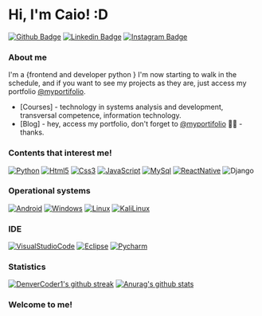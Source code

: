 # Hi, I'm Caio! :D

[![Github Badge](https://img.shields.io/badge/GitHub-100000?style=for-the-badge&logo=github&logoColor=white&link=https://github.com/Caiozxx)](https://github.com/Caiozxx)
[![Linkedin Badge](https://img.shields.io/badge/LinkedIn-0077B5?style=for-the-badge&logo=linkedin&logoColor=white&link=https://www.linkedin.com/in/caio-ferreira-0679411b2/)](https://www.linkedin.com/in/caio-ferreira-0679411b2/)
[![Instagram Badge](https://img.shields.io/badge/Instagram-E4405F?style=for-the-badge&logo=instagram&logoColor=white&link=https://www.instagram.com/_caiozzzz/)](https://www.instagram.com/_caiozzzz/)

### About me
I'm a {frontend and developer python } I'm now starting to walk in the schedule, and if you want to see my projects as they are, just access my portfolio [@myportifolio](https://curriculodocaio.netlify.app/).

- [Courses] - technology in systems analysis and development, transversal competence, information technology.
- [Blog] - hey, access my portfolio, don't forget to [@myportifolio](https://curriculodocaio.netlify.app/) ✍🏼 - thanks.

### Contents that interest me!

[![Python](https://img.shields.io/badge/Python-FFD43B?style=for-the-badge&logo=python&logoColor=darkgreen)]()
[![Html5](https://img.shields.io/badge/HTML5-E34F26?style=for-the-badge&logo=html5&logoColor=white)]()
[![Css3](https://img.shields.io/badge/CSS3-1572B6?style=for-the-badge&logo=css3&logoColor=white)]()
[![JavaScript](https://img.shields.io/badge/JavaScript-323330?style=for-the-badge&logo=javascript&logoColor=F7DF1E)]()
[![MySql](https://img.shields.io/badge/MySQL-00000F?style=for-the-badge&logo=mysql&logoColor=white)]()
[![ReactNative](https://img.shields.io/badge/React_Native-20232A?style=for-the-badge&logo=react&<br>logoColor=61DAFB)]()
![Django](https://img.shields.io/badge/django-%23092E20.svg?style=for-the-badge&logo=django&logoColor=white)

### Operational systems

[![Android](https://img.shields.io/badge/Android-3DDC84?style=for-the-badge&logo=android&logoColor=white)]()
[![Windows](https://img.shields.io/badge/Windows-0078D6?style=for-the-badge&logo=windows&logoColor=white)]()
[![Linux](https://img.shields.io/badge/Linux-FCC624?style=for-the-badge&logo=linux&logoColor=black)]()
[![KaliLinux](https://img.shields.io/badge/Kali_Linux-557C94?style=for-the-badge&logo=kali-linux&<logoColor=white)]()

### IDE

[![VisualStudioCode](https://img.shields.io/badge/Visual_Studio_Code-0078D4?style=for-the-badge&<logo=visual%20studio%20code&logoColor=white)]()
[![Eclipse](https://img.shields.io/badge/Eclipse-2C2255?style=for-the-badge&logo=eclipse&logoColor=white)]()
[![Pycharm](https://img.shields.io/badge/PyCharm-000000.svg?&style=for-the-badge&logo=PyCharm&logoColor=white)]()

### Statistics

[![DenverCoder1's github streak](https://github-readme-streak-stats.herokuapp.com/?user=Caiozxx&theme=blue-green)](https://github.com/Caiozxx) 
[![Anurag's github stats](https://github-readme-stats.vercel.app/api?username=Caiozxx&theme=blue-green)](https://github.com/Caiozxx)

### Welcome to me!
